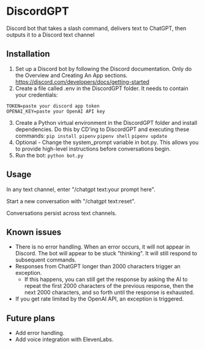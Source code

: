 # DiscordGPT
 Discord bot that takes a slash command, delivers text to ChatGPT, then outputs it to a Discord text channel

## Installation
1. Set up a Discord bot by following the Discord documentation. Only do the Overview and Creating An App sections. https://discord.com/developers/docs/getting-started
2. Create a file called .env in the DiscordGPT folder. It needs to contain your credentials:
```
TOKEN=paste your discord app token
OPENAI_KEY=paste your OpenAI API key
```
3. Create a Python virtual environment in the DiscordGPT folder and install dependencies. Do this by CD'ing to DiscordGPT and executing these commands:
```pip install pipenv```
```pipenv shell```
```pipenv update```
4. Optional - Change the system_prompt variable in bot.py. This allows you to provide high-level instructions before conversations begin.
5. Run the bot:
```python bot.py```

## Usage
In any text channel, enter "/chatgpt text:your prompt here".

Start a new conversation with "/chatgpt text:reset".

Conversations persist across text channels.

## Known issues
- There is no error handling. When an error occurs, it will not appear in Discord. The bot will appear to be stuck "thinking". It will still respond to subsequent commands.
- Responses from ChatGPT longer than 2000 characters trigger an exception.
    - If this happens, you can still get the response by asking the AI to repeat the first 2000 characters of the previous response, then the next 2000 characters, and so forth until the response is exhausted.
- If you get rate limited by the OpenAI API, an exception is triggered.

## Future plans
- Add error handling.
- Add voice integration with ElevenLabs.
